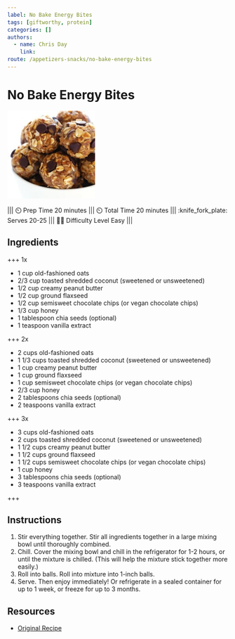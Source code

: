 ```yaml
---
label: No Bake Energy Bites
tags: [giftworthy, protein]
categories: []
authors:
  - name: Chris Day
    link: 
route: /appetizers-snacks/no-bake-energy-bites
---
```


# No Bake Energy Bites
![This No-Bake Energy Bites recipe is easy to make, full of feel-good ingredients, and irresistibly delicious!!](/static/banners/energy-bites.jpg)

||| :timer_clock: Prep Time
20 minutes 
||| :timer_clock: Total Time
20 minutes
||| :knife_fork_plate: Serves
20-25
||| :cook: Difficulty Level
Easy
|||

## Ingredients

+++ 1x

 - 1 cup old-fashioned oats
 - 2/3 cup toasted shredded coconut (sweetened or unsweetened)
 - 1/2 cup creamy peanut butter
 - 1/2 cup ground flaxseed
 - 1/2 cup semisweet chocolate chips (or vegan chocolate chips)
 - 1/3 cup honey
 - 1 tablespoon chia seeds (optional)
 - 1 teaspoon vanilla extract

+++ 2x

 - 2 cups old-fashioned oats
 - 1 1/3 cups toasted shredded coconut (sweetened or unsweetened)
 - 1 cup creamy peanut butter
 - 1 cup ground flaxseed
 - 1 cup semisweet chocolate chips (or vegan chocolate chips)
 - 2/3 cup honey
 - 2 tablespoons chia seeds (optional)
 - 2 teaspoons vanilla extract

+++ 3x

 - 3 cups old-fashioned oats
 - 2 cups toasted shredded coconut (sweetened or unsweetened)
 - 1 1/2 cups creamy peanut butter
 - 1 1/2 cups ground flaxseed
 - 1 1/2 cups semisweet chocolate chips (or vegan chocolate chips)
 - 1 cup honey
 - 3 tablespoons chia seeds (optional)
 - 3 teaspoons vanilla extract

+++

## Instructions
 1. Stir everything together.  Stir all ingredients together in a large mixing bowl until thoroughly combined.
 2. Chill. Cover the mixing bowl and chill in the refrigerator for 1-2 hours, or until the mixture is chilled.  (This will help the mixture stick together more easily.)
 3. Roll into balls.  Roll into mixture into 1-inch balls.
 4. Serve.  Then enjoy immediately!  Or refrigerate in a sealed container for up to 1 week, or freeze for up to 3 months.

## Resources
 - [Original Recipe](https://www.gimmesomeoven.com/no-bake-energy-bites/#tasty-recipes-66977) 


